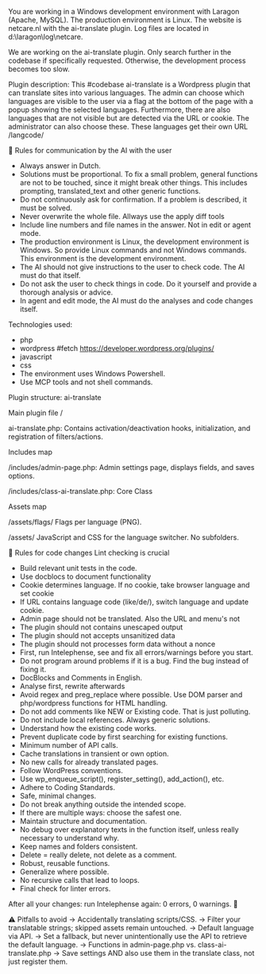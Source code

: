 You are working in a Windows development environment with Laragon (Apache, MySQL). The production environment is Linux. The website is netcare.nl with the ai-translate plugin. Log files are located in d:\laragon\log\netcare.

We are working on the ai-translate plugin. Only search further in the codebase if specifically requested. Otherwise, the development process becomes too slow.

Plugin description:
This #codebase ai-translate is a Wordpress plugin that can translate sites into various languages. The admin can choose which languages are visible to the user via a flag at the bottom of the page with a popup showing the selected languages. Furthermore, there are also languages that are not visible but are detected via the URL or cookie. The administrator can also choose these. These languages get their own URL /langcode/

🎯 Rules for communication by the AI with the user
- Always answer in Dutch.
- Solutions must be proportional. To fix a small problem, general functions are not to be touched, since it might break other things. This includes prompting, translated_text and other generic functions. 
- Do not continuously ask for confirmation. If a problem is described, it must be solved.
- Never overwrite the whole file. Allways use the apply diff tools
- Include line numbers and file names in the answer. Not in edit or agent mode.
- The production environment is Linux, the development environment is Windows. So provide Linux commands and not Windows commands. This environment is the development environment.
- The AI should not give instructions to the user to check code. The AI must do that itself.
- Do not ask the user to check things in code. Do it yourself and provide a thorough analysis or advice.
- In agent and edit mode, the AI must do the analyses and code changes itself.

Technologies used:
- php
- wordpress #fetch https://developer.wordpress.org/plugins/
- javascript
- css
- The environment uses Windows Powershell.
- Use MCP tools and not shell commands.

Plugin structure: ai-translate

Main plugin file /

ai-translate.php: Contains activation/deactivation hooks, initialization, and registration of filters/actions.

Includes map

/includes/admin-page.php: Admin settings page, displays fields, and saves options.

/includes/class-ai-translate.php: Core Class

Assets map

/assets/flags/ Flags per language (PNG).

/assets/ JavaScript and CSS for the language switcher. No subfolders.

🎯 Rules for code changes
Lint checking is crucial

- Build relevant unit tests in the code.
- Use docblocs to document functionality
- Cookie determines language. If no cookie, take browser language and set cookie
- If URL contains  language code (like/de/), switch language and update cookie.
- Admin page should not be translated. Also the URL and menu's not
- The plugin should not contains unescaped output
- The plugin should not accepts unsanitized data
- The plugin should not processes form data without a nonce
- First, run Intelephense, see and fix all errors/warnings before you start.
- Do not program around problems if it is a bug. Find the bug instead of fixing it.
- DocBlocks and Comments in English.
- Analyse first, rewrite afterwards
- Avoid regex and preg_replace where possible. Use DOM parser and php/wordpress functions for HTML handling.
- Do not add comments like NEW or Existing code. That is just polluting.
- Do not include local references. Always generic solutions.
- Understand how the existing code works.
- Prevent duplicate code by first searching for existing functions.
- Minimum number of API calls.
- Cache translations in transient or own option.
- No new calls for already translated pages.
- Follow WordPress conventions.
- Use wp_enqueue_script(), register_setting(), add_action(), etc.
- Adhere to Coding Standards.
- Safe, minimal changes.
- Do not break anything outside the intended scope.
- If there are multiple ways: choose the safest one.
- Maintain structure and documentation.
- No debug over explanatory texts in the function itself, unless really necessary to understand why.
- Keep names and folders consistent.
- Delete = really delete, not delete as a comment.
- Robust, reusable functions.
- Generalize where possible.
- No recursive calls that lead to loops.
- Final check for linter errors.

After all your changes: run Intelephense again: 0 errors, 0 warnings. 🚨

⚠️ Pitfalls to avoid
→ Accidentally translating scripts/CSS.
→ Filter your translatable strings; skipped assets remain untouched.
→ Default language via API.
→ Set a fallback, but never unintentionally use the API to retrieve the default language.
→ Functions in admin-page.php vs. class-ai-translate.php
→ Save settings AND also use them in the translate class, not just register them.
